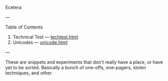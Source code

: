 Ecetera

—

Table of Contents

1. Technical Test — [techtest.html](http://labs.edouard.us/practice/etc/techtest.html)
2. Unicodes — [unicode.html](http://labs.edouard.us/practice/etc/unicode.html)

—

These are snippets and experiments that don't really have a place, or have yet to be sorted. Basically a bunch of one-offs, one-pagers, stolen techniques, and other.
